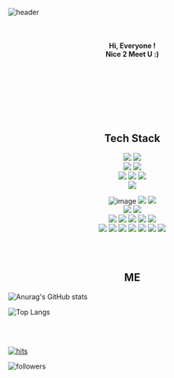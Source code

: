 
![header](https://capsule-render.vercel.app/api?type=wave&color=fdf7ef&height=100&section=header&text=Eunyoung%20Ko&animation=fadeIn&&fontColor=968d81&fontSize=50&fontAlign=75&fontAlignY=60)



<br/>



 

<div align=center> 
<h4> Hi, Everyone !<br/>
Nice 2 Meet U :)</h4></div>
<br/>
<br/>
<br/>
<br/>
<br/>
<br/>
<div align=center>

## <b>Tech Stack</b> 






<img src="https://img.shields.io/badge/Python-3766AB?style=flat-square&logo=Python&logoColor=white"/>
<img src="https://img.shields.io/badge/R-276DC3?style=flat-square&logo=R&logoColor=white"/>
<br>
<img src="https://img.shields.io/badge/Oracle-F80000?style=flat-square&logo=Oracle&logoColor=white"/>
<img src="https://img.shields.io/badge/MariaDB-003545?style=flat-square&logo=MariaDB&logoColor=white"/>
<br>
<img src="https://img.shields.io/badge/HTML-E34F26?style=flat-square&logo=HTML5&logoColor=white"/>  
<img src="https://img.shields.io/badge/CSS-1572B6?style=flat-square&logo=CSS3&logoColor=white"/>  
<img src="https://img.shields.io/badge/JavaScript-F7DF1E?style=flat-square&logo=JavaScript&logoColor=white"/>  
<br>
<img src="https://img.shields.io/badge/Django-092E20?style=flat-square&logo=Django&logoColor=white"/>  
<br>


![image](https://img.shields.io/badge/mac%20os-000000?style=flat-square&logo=apple&logoColor=white)
<img src="https://img.shields.io/badge/Ubuntu-E95420?style=flat-square&logo=Ubuntu&logoColor=white"/> 
<img src="https://img.shields.io/badge/Windows-0078D6?style=flat-square&logo=Windows&logoColor=white"/> <br>
<img src="https://img.shields.io/badge/Amazon AWS-232F3E?style=flat-square&logo=Amazon AWS&logoColor=white"/> 
<img src="https://img.shields.io/badge/virtualbox-183A61?style=flat-square&logo=virtualbox&logoColor=white"/> 
<br>
<img src="https://img.shields.io/badge/Jupyter-F37626?style=flat-square&logo=Jupyter&logoColor=white"/>
<img src="https://img.shields.io/badge/Visual Studio Code-007ACC?style=flat-square&logo=Visual Studio Code&logoColor=white"/>  <img src="https://img.shields.io/badge/PyCharm-000000?style=flat-square&logo=PyCharm&logoColor=white"/>  <img src="https://img.shields.io/badge/googlecolab-F9AB00?style=flat-square&logo=googlecolab&logoColor=white"/>
 <img src="https://img.shields.io/badge/github-181717?style=flat-square&logo=github&logoColor=white"/> <br>
 <img src="https://img.shields.io/badge/pandas-150458?style=flat-square&logo=pandas&logoColor=white"/>
 <img src="https://img.shields.io/badge/numpy-013245?style=flat-square&logo=numpy&logoColor=white"/>
  <img src="https://img.shields.io/badge/scipy-8CAAE6?style=flat-square&logo=scipy&logoColor=white"/>
  <img src="https://img.shields.io/badge/scikitlearn-F7931E?style=flat-square&logo=scikitlearn&logoColor=white"/> 
   <img src="https://img.shields.io/badge/tensorflow-FF6F00?style=flat-square&logo=tensorflow&logoColor=white"/>
   <img src="https://img.shields.io/badge/keras-D00000?style=flat-square&logo=keras&logoColor=white"/>
   <img src="https://img.shields.io/badge/pytorch-EE4C2C?style=flat-square&logo=pytorch&logoColor=white"/><br>
   


<br/>
<br/>

## <b>ME</b>

</div>




![Anurag's GitHub stats](https://github-readme-stats.vercel.app/api?username=iameun02&show_icons=true&theme=rose_pine)

![Top Langs](https://github-readme-stats.vercel.app/api/top-langs/?username=iameun02&layout=compact&theme=tokyonight&style="height:180px")

<div align=center>
</div>

<br/>
<br/>


[![hits](https://hits.seeyoufarm.com/api/count/incr/badge.svg?url=https%3A%2F%2Fgithub.com%2Fiameun02&count_bg=%237A7A7A&title_bg=%23FFADCC&icon=reverbnation.svg&icon_color=%23FF0000&title=hits&edge_flat=false)](https://hits.seeyoufarm.com)

![followers](https://img.shields.io/github/followers/iameun02?style=social)